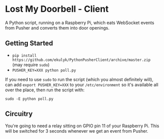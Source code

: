# Lost My Doorbell - Client
A Python script, running on a Raspberry Pi, which eats WebSocket events from Pusher and converts them into door openings.

## Getting Started
- `pip install https://github.com/ekulyk/PythonPusherClient/archive/master.zip` (may require `sudo`)
- `PUSHER_KEY=XXX python poll.py`

If you need to use `sudo` to run the script (which you almost definitely will), can add `export PUSHER_KEY=XXX` to your `/etc/environment` so it's available all over the place, then run the script with:

```
sudo -E python poll.py
```


## Circuitry
You're going to need a relay sitting on GPIO pin 11 of your Raspberry Pi. This will be switched for 3 seconds whenever we get an event from Pusher.
